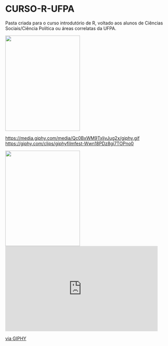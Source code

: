 # CURSO-R-UFPA

Pasta criada para o curso introdutório de R, voltado aos alunos de Ciências Sociais/Ciência Política ou áreas correlatas da UFPA. 


<img src="https://media.giphy.com/media/Qc0BxWM9TxljvJug2x/giphy.gif" width="235" height="300" />



https://media.giphy.com/media/Qc0BxWM9TxljvJug2x/giphy.gif
https://giphy.com/clips/giphyfilmfest-Wwn18PDz8gi7TOPno0

<img src="https://giphy.com/clips/giphyfilmfest-Wwn18PDz8gi7TOPno0" width="235" height="300" />



<iframe src="https://giphy.com/embed/UslGBU1GPKc0g" width="480" height="268" frameBorder="0" class="giphy-embed" allowFullScreen></iframe><p><a href="https://giphy.com/gifs/cat-frustrated-UslGBU1GPKc0g">via GIPHY</a></p>
